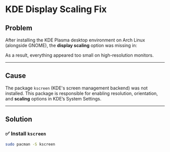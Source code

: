 # KDE Display Scaling Fix

## Problem

After installing the KDE Plasma desktop environment on Arch Linux (alongside GNOME), the **display scaling** option was missing in:


As a result, everything appeared too small on high-resolution monitors.

---

## Cause

The package `kscreen` (KDE's screen management backend) was not installed. This package is responsible for enabling resolution, orientation, and **scaling** options in KDE’s System Settings.

---

## Solution

### ✅ Install `kscreen`

```bash
sudo pacman -S kscreen
```

